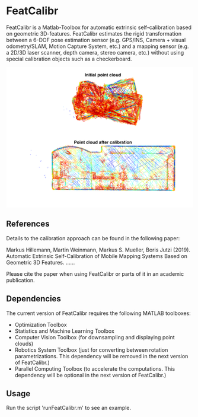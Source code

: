 # FeatCalibr
FeatCalibr is a Matlab-Toolbox for automatic extrinsic self-calibration based on geometric 3D-features. FeatCalibr estimates the rigid transformation between a 6-DOF pose estimation sensor (e.g. GPS/INS, Camera + visual odometry/SLAM, Motion Capture System, etc.) and a mapping sensor (e.g. a 2D/3D laser scanner, depth camera, stereo camera, etc.) without using special calibration objects such as a checkerboard.

![](calibrationExample.png )

## References
Details to the calibration approach can be found in the following paper:

Markus Hillemann, Martin Weinmann, Markus S. Mueller, Boris Jutzi (2019). Automatic Extrinsic Self-Calibration of Mobile Mapping Systems Based on Geometric 3D Features. ......

Please cite the paper when using FeatCalibr or parts of it in an academic publication.

## Dependencies
The current version of FeatCalibr requires the following MATLAB toolboxes:

* Optimization Toolbox
* Statistics and Machine Learning Toolbox
* Computer Vision Toolbox (for downsampling and displaying point clouds)
* Robotics System Toolbox (just for converting between rotation parametrizations. This dependency will be removed in the next version of FeatCalibr.)
* Parallel Computing Toolbox (to accelerate the computations. This dependency will be optional in the next version of FeatCalibr.)

## Usage
Run the script 'runFeatCalibr.m' to see an example.
